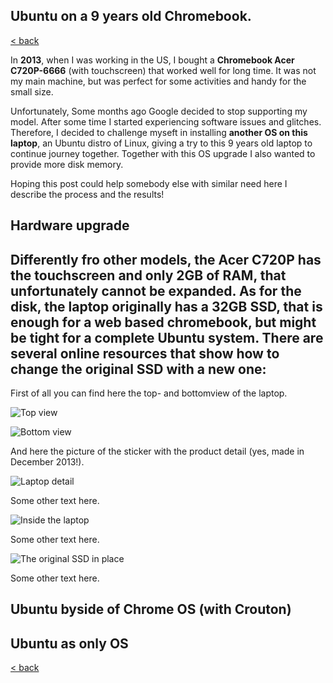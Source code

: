 ## Ubuntu on a 9 years old Chromebook.

[< back](https://codethepast.github.io/)

In **2013**, when I was working in the US, I bought a **Chromebook Acer C720P-6666** (with touchscreen) that worked well for long time. It was not my main machine, but was perfect for some activities and handy for the small size.

Unfortunately, Some months ago Google decided to stop supporting my model. After some time I started experiencing software issues and glitches. Therefore, I decided to challenge myseft in installing **another OS on this laptop**, an Ubuntu distro of Linux, giving a try to this 9 years old laptop to continue journey together. Together with this OS upgrade I also wanted to provide more disk memory. 

Hoping this post could help somebody else with similar need here I describe the process and the results!

## Hardware upgrade

Differently fro other models, the Acer C720P has the touchscreen and only 2GB of RAM, that unfortunately cannot be expanded. As for the disk, the laptop originally has a 32GB SSD, that is enough for a web based chromebook, but might be tight for a complete Ubuntu system. There are several online resources that show how to change the original SSD with a new one:
- 

First of all you can find here the top- and bottomview of the laptop.

![Top view](https://codethepast.github.io/UbuntuOnChromebook/UbuntuOnChrome10.jpg)

![Bottom view](https://codethepast.github.io/UbuntuOnChromebook/UbuntuOnChrome11.jpg)

And here the picture of the sticker with the product detail (yes, made in December 2013!).

![Laptop detail](https://codethepast.github.io/UbuntuOnChromebook/UbuntuOnChrome12.jpg)

Some other text here.

![Inside the laptop](https://codethepast.github.io/UbuntuOnChromebook/UbuntuOnChrome13.jpg)

Some other text here.

![The original SSD in place](https://codethepast.github.io/UbuntuOnChromebook/UbuntuOnChrome14.jpg)

Some other text here.

## Ubuntu byside of Chrome OS (with Crouton)

## Ubuntu as only OS


[< back](https://codethepast.github.io/)
